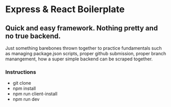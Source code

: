 # Express & React Boilerplate


## Quick and easy framework. Nothing pretty and no true backend.

Just something barebones thrown together to practice fundamentals such as managing package.json scripts, proper github submission,
proper branch manangement, how a super simple backend can be scraped together.

### Instructions
- git clone
- npm install
- npm run client-install
- npm run dev
